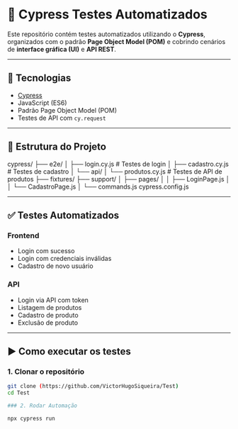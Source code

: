 # 🧪 Cypress Testes Automatizados

Este repositório contém testes automatizados utilizando o **Cypress**, organizados com o padrão **Page Object Model (POM)** e cobrindo cenários de **interface gráfica (UI)** e **API REST**.

---

## 🚀 Tecnologias

- [Cypress](https://www.cypress.io/)
- JavaScript (ES6)
- Padrão Page Object Model (POM)
- Testes de API com `cy.request`

---

## 📁 Estrutura do Projeto

cypress/
├── e2e/
│ ├── login.cy.js # Testes de login
│ ├── cadastro.cy.js # Testes de cadastro
│ └── api/
│ └── produtos.cy.js # Testes de API de produtos
├── fixtures/
├── support/
│ ├── pages/
│ │ ├── LoginPage.js
│ │ └── CadastroPage.js
│ └── commands.js
cypress.config.js

---

## ✅ Testes Automatizados

### Frontend

- Login com sucesso
- Login com credenciais inválidas
- Cadastro de novo usuário

### API

- Login via API com token
- Listagem de produtos
- Cadastro de produto
- Exclusão de produto

---

## ▶️ Como executar os testes

### 1. Clonar o repositório

```bash
git clone (https://github.com/VictorHugoSiqueira/Test)
cd Test

### 2. Rodar Automação

npx cypress run

